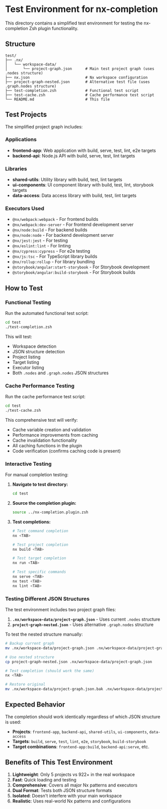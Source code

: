 # Test Environment for nx-completion

This directory contains a simplified test environment for testing the nx-completion Zsh plugin functionality.

## Structure

```
test/
├── .nx/
│   └── workspace-data/
│       └── project-graph.json      # Main test project graph (uses .nodes structure)
├── nx.json                         # Nx workspace configuration
├── project-graph-nested.json       # Alternative test file (uses .graph.nodes structure)
├── test-completion.zsh             # Functional test script
├── test-cache.zsh                  # Cache performance test script
└── README.md                       # This file
```

## Test Projects

The simplified project graph includes:

### Applications
- **frontend-app**: Web application with build, serve, test, lint, e2e targets
- **backend-api**: Node.js API with build, serve, test, lint targets

### Libraries
- **shared-utils**: Utility library with build, test, lint targets
- **ui-components**: UI component library with build, test, lint, storybook targets
- **data-access**: Data access library with build, test, lint targets

### Executors Used
- `@nx/webpack:webpack` - For frontend builds
- `@nx/webpack:dev-server` - For frontend development server
- `@nx/node:build` - For backend builds
- `@nx/node:node` - For backend development server
- `@nx/jest:jest` - For testing
- `@nx/eslint:lint` - For linting
- `@nx/cypress:cypress` - For e2e testing
- `@nx/js:tsc` - For TypeScript library builds
- `@nx/rollup:rollup` - For library bundling
- `@storybook/angular:start-storybook` - For Storybook development
- `@storybook/angular:build-storybook` - For Storybook builds

## How to Test

### Functional Testing
Run the automated functional test script:
```bash
cd test
./test-completion.zsh
```

This will test:
- Workspace detection
- JSON structure detection
- Project listing
- Target listing
- Executor listing
- Both `.nodes` and `.graph.nodes` JSON structures

### Cache Performance Testing
Run the cache performance test script:
```bash
cd test
./test-cache.zsh
```

This comprehensive test will verify:
- Cache variable creation and validation
- Performance improvements from caching
- Cache invalidation functionality
- All caching functions in the plugin
- Code verification (confirms caching code is present)

### Interactive Testing
For manual completion testing:

1. **Navigate to test directory:**
   ```bash
   cd test
   ```

2. **Source the completion plugin:**
   ```bash
   source ../nx-completion.plugin.zsh
   ```

3. **Test completions:**
   ```bash
   # Test command completion
   nx <TAB>

   # Test project completion
   nx build <TAB>

   # Test target completion
   nx run <TAB>

   # Test specific commands
   nx serve <TAB>
   nx test <TAB>
   nx lint <TAB>
   ```

### Testing Different JSON Structures

The test environment includes two project graph files:

1. **`.nx/workspace-data/project-graph.json`** - Uses current `.nodes` structure
2. **`project-graph-nested.json`** - Uses alternative `.graph.nodes` structure

To test the nested structure manually:
```bash
# Backup current graph
mv .nx/workspace-data/project-graph.json .nx/workspace-data/project-graph.json.bak

# Use nested structure
cp project-graph-nested.json .nx/workspace-data/project-graph.json

# Test completion (should work the same)
nx <TAB>

# Restore original
mv .nx/workspace-data/project-graph.json.bak .nx/workspace-data/project-graph.json
```

## Expected Behavior

The completion should work identically regardless of which JSON structure is used:

- **Projects**: `frontend-app`, `backend-api`, `shared-utils`, `ui-components`, `data-access`
- **Targets**: `build`, `serve`, `test`, `lint`, `e2e`, `storybook`, `build-storybook`
- **Target combinations**: `frontend-app:build`, `backend-api:serve`, etc.

## Benefits of This Test Environment

1. **Lightweight**: Only 5 projects vs 922+ in the real workspace
2. **Fast**: Quick loading and testing
3. **Comprehensive**: Covers all major Nx patterns and executors
4. **Dual Format**: Tests both JSON structure formats
5. **Isolated**: Doesn't interfere with your main workspace
6. **Realistic**: Uses real-world Nx patterns and configurations
